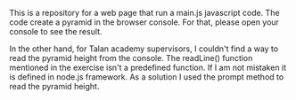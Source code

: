 This is a repository for a web page that run a main.js javascript code. The code
 create a pyramid in the browser console. For that, please open your console to
see the result.

In the other hand, for Talan academy supervisors, I couldn't find a way to read
the pyramid height from the console. The readLine() function mentioned in the exercise isn't a predefined function. If I am not mistaken it is defined in node.js framework. As a solution I used the prompt method to read the pyramid height.
